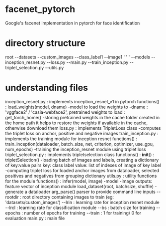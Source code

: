 # facenet_pytorch
Google's facenet implementation in pytorch for face identification

# directory structure
root
  --datasets
    --custom_images
      --class_label1
        --image1
        '
        '
        '
  --models
    --inception_resnet.py
  --loss.py
  --main.py
  --train_inception.py
  --triplet_selection.py
  --utils.py
  
 # understanding files
 inception_resnet.py : implements inception_resnet_v1 in pytorch
      functions()    : load_weights(model, dname)
                          -model to load the weights to
                          -dname : 'vggface2' / 'casia-webface2', pretrained weights to load
                     : get_torch_home()
                          -storing pretrained weights in the cache folder created in the home path
                           it helps to restore the weights if available in the cache, otherwise download them
loss.py              : implements TripletLoss class
                          -computes the triplet loss on anchor, positive and negative images
train_inception.py   : implements the training module for inception resnet
      functions()    : train_inception(dataloader, batch_size, net, criterion, optimizer, use_gpu, num_epochs)
                          -training the inception_resnet module using triplet loss
triplet_selection.py : implements tripletselection class
      functions()    : __init__()
                     : tripletSelection()
                          -loading batch of images and labels, creating a dictionary of key:value pairs
                            key: class label
                            value: list of indexes of image of key label
                          -computing triplet loss for loaded anchor images from dataloader, selected positives and negatives from 
                           grouping dictionary
utils.py            : utility functions for the module
     functions()    : infer(model, image)
                          -model
                          -image
                        outputs: feature vector of inception module
                      load_dataset(root, batchsize, shuffle)
                          -generate a dataloader
                      arg_parse()
                          parser to provide command line inputs
                            --rootdir : root directory containing images to train (eg: 'datasets/custom_images')
                            --lrin    : learning rate for inception resnet module
                            --lrcl    : learning rate for classification module
                            --bs      : batch size for training
                            --epochs  : number of epochs for training
                            --train   : 1 for training/ 0 for evaluation
main.py             : main file                         
      

